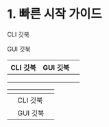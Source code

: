 # 1. 빠른 시작 가이드



CLI 깃북





GUI 깃북



<table><thead><tr><th align="center">CLI 깃북</th><th align="center">GUI 깃북</th><th data-hidden></th></tr></thead><tbody><tr><td align="center"></td><td align="center"></td><td></td></tr><tr><td align="center"></td><td align="center"></td><td></td></tr><tr><td align="center"></td><td align="center"></td><td></td></tr></tbody></table>



<table data-card-size="large" data-view="cards"><thead><tr><th></th><th></th><th data-hidden></th></tr></thead><tbody><tr><td></td><td>CLI 깃북</td><td></td></tr><tr><td></td><td>GUI 깃북</td><td></td></tr></tbody></table>

